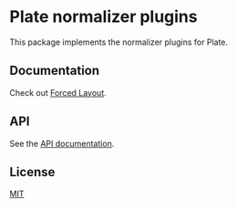 # Plate normalizer plugins

This package implements the normalizer plugins for Plate.

## Documentation

Check out
[Forced Layout](https://platejs.org/docs/forced-layout).

## API

See the [API documentation](https://plate-api.udecode.io/globals.html). 

## License

[MIT](../../LICENSE)
